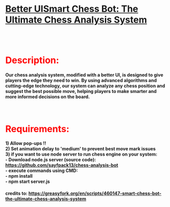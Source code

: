  <h1><div style="color:blue; display:inline;"><a href="https://greasyfork.org/scripts/493934-better-ui-smart-chess-bot">Better UI</a></div><div style="color:green; display:inline;"><a href="https://greasyfork.org/scripts/493934-better-ui-smart-chess-bot">Smart Chess Bot: The Ultimate Chess Analysis System</a></div></h1>
<br>

<br>
<h1 style="color:red;">Description:</h1>
<h4>Our chess analysis system, modified with a better UI, is designed to give players the edge they need to win. By using advanced algorithms and cutting-edge technology, our system can analyze any chess position and suggest the best possible move, helping players to make smarter and more informed decisions on the board.</h4>
<br>
<h1 style="color:red;">Requirements:</h1>
<h4>1) Allow pop-ups !!<br>
2) Set animation delay to 'medium' to prevent best move mark issues<br>
3) if you want to use node server to run chess engine on your system:<br>
- Download node.js server (source code): <a href="https://github.com/sayfpack13/chess-analysis-bot">https://github.com/sayfpack13/chess-analysis-bot</a><br>
- execute commands using CMD:<br>  
- npm install <br>
- npm start server.js<br>
</h4>
<h4>credits to: <a href="https://greasyfork.org/fr-CA/scripts/460147-smart-chess-bot-the-ultimate-chess-analysis-system">https://greasyfork.org/en/scripts/460147-smart-chess-bot-the-ultimate-chess-analysis-system</a></h4>
